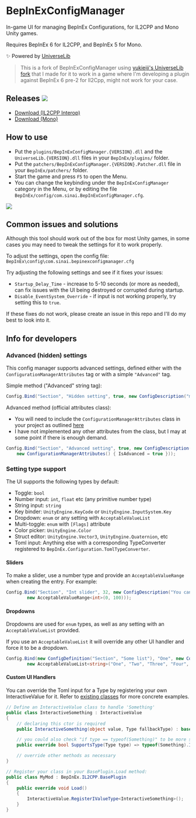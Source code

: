 # BepInExConfigManager

In-game UI for managing BepInEx Configurations, for IL2CPP and Mono Unity games.

Requires BepInEx 6 for IL2CPP, and BepInEx 5 for Mono.

✨ Powered by [UniverseLib](https://github.com/sinai-dev/UniverseLib)

> This is a fork of BepInExConfigManager using [yukieiji's UniverseLib fork](https://github.com/yukieiji/UniverseLib) that I made for it to work in a game where I'm developing a plugin against BepInEx 6 pre-2 for Il2Cpp, might not work for your case.

## Releases [![](https://img.shields.io/github/release/sinai-dev/BepInExConfigManager.svg?label=release%20notes)](../../releases/latest)

* [Download (IL2CPP Interop)](https://github.com/Jelosus2/BepInExConfigManager/releases/latest/download/BepInExConfigManager.Il2Cpp.CoreCLR.zip)
* [Download (Mono)](https://github.com/sinai-dev/BepInExConfigManager/releases/latest/download/BepInExConfigManager.Mono.zip)

## How to use

* Put the `plugins/BepInExConfigManager.{VERSION}.dll` and the `UniverseLib.{VERSION}.dll` files in your `BepInEx/plugins/` folder.
* Put the `patchers/BepInExConfigManager.{VERSION}.Patcher.dll` file in your `BepInEx/patchers/` folder.
* Start the game and press `F5` to open the Menu.
* You can change the keybinding under the `BepInExConfigManager` category in the Menu, or by editing the file `BepInEx/config/com.sinai.BepInExConfigManager.cfg`.

[![](img/preview.png)](https://raw.githubusercontent.com/sinai-dev/BepInExConfigManager/master/img/preview.png)

## Common issues and solutions

Although this tool should work out of the box for most Unity games, in some cases you may need to tweak the settings for it to work properly.

To adjust the settings, open the config file: `BepInEx\config\com.sinai.bepinexconfigmanager.cfg`

Try adjusting the following settings and see if it fixes your issues:
* `Startup_Delay_Time` - increase to 5-10 seconds (or more as needed), can fix issues with the UI being destroyed or corrupted during startup.
* `Disable_EventSystem_Override` - if input is not working properly, try setting this to `true`.

If these fixes do not work, please create an issue in this repo and I'll do my best to look into it.

## Info for developers

### Advanced (hidden) settings

This config manager supports advanced settings, defined either with the `ConfigurationManagerAttributes` tag or with a simple `"Advanced"` tag.

Simple method ("Advanced" string tag):
```csharp
Config.Bind("Section", "Hidden setting", true, new ConfigDescription("my description", null, "Advanced"));
```

Advanced method (official attributes class):
* You will need to include the `ConfigurationManagerAttributes` class in your project as outlined [here](https://github.com/BepInEx/BepInEx.ConfigurationManager#overriding-default-configuration-manager-behavior)
* I have not implemented any other attributes from the class, but I may at some point if there is enough demand.
```csharp
Config.Bind("Section", "Advanced setting", true, new ConfigDescription("my description", null,
    new ConfigurationManagerAttributes() { IsAdvanced = true }));
```

### Setting type support

The UI supports the following types by default:

* Toggle: `bool`
* Number input: `int`, `float` etc (any primitive number type)
* String input: `string`
* Key binder: `UnityEngine.KeyCode` or `UnityEngine.InputSystem.Key`
* Dropdown: `enum` or any setting with `AcceptableValueList`
* Multi-toggle: `enum` with `[Flags]` attribute
* Color picker: `UnityEngine.Color`
* Struct editor: `UnityEngine.Vector3`, `UnityEngine.Quaternion`, etc
* Toml input: Anything else with a corresponding TypeConverter registered to `BepInEx.Configuration.TomlTypeConverter`.

#### Sliders
To make a slider, use a number type and provide an `AcceptableValueRange` when creating the entry. For example:
```csharp
Config.Bind("Section", "Int slider", 32, new ConfigDescription("You can use sliders for any number type",
        new AcceptableValueRange<int>(0, 100))); 
```

#### Dropdowns

Dropdowns are used for `enum` types, as well as any setting with an `AcceptableValueList` provided.

If you use an `AcceptableValueList` it will override any other UI handler and force it to be a dropdown.

```csharp
Config.Bind(new ConfigDefinition("Section", "Some list"), "One", new ConfigDescription("An example of a string list",
        new AcceptableValueList<string>("One", "Two", "Three", "Four", "etc..."))); 
```

#### Custom UI Handlers
You can override the Toml input for a Type by registering your own InteractiveValue for it. Refer to [existing classes](https://github.com/sinai-dev/BepInExConfigManager/tree/main/src/UI/InteractiveValues) for more concrete examples.
```csharp
// Define an InteractiveValue class to handle 'Something'
public class InteractiveSomething : InteractiveValue
{
    // declaring this ctor is required
    public InteractiveSomething(object value, Type fallbackType) : base(value, fallbackType) { }

    // you could also check "if type == typeof(Something)" to be more strict
    public override bool SupportsType(Type type) => typeof(Something).IsAssignableFrom(type);

    // override other methods as necessary
}

// Register your class in your BasePlugin.Load method:
public class MyMod : BepInEx.IL2CPP.BasePlugin
{
    public override void Load()
    {
        InteractiveValue.RegisterIValueType<InteractiveSomething>();
    }
}
```
